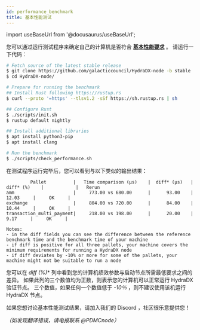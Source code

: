 ```yaml
---
id: performance_benchmark
title: 基本性能测试
---
```


import useBaseUrl from '@docusaurus/useBaseUrl';

您可以通过运行测试程序来确定自己的计算机是否符合 **[基本性能要求](/collator_setup#technical-specifications)** 。 请运行一下代码：

```bash
# Fetch source of the latest stable release
$ git clone https://github.com/galacticcouncil/HydraDX-node -b stable
$ cd HydraDX-node/

# Prepare for running the benchmark
## Install Rust following https://rustup.rs
$ curl --proto '=https' --tlsv1.2 -sSf https://sh.rustup.rs | sh

## Configure Rust
$ ./scripts/init.sh
$ rustup default nightly

## Install additional libraries
$ apt install python3-pip
$ apt install clang

# Run the benchmark
$ ./scripts/check_performance.sh
```

在测试程序运行完毕后，您可以看到与以下类似的输出结果：

```
         Pallet          |   Time comparison (µs)    |  diff* (µs)   |   diff* (%)    |            |   Rerun
amm                      |     773.00 vs 680.00      |      93.00    |      12.03     |     OK     |
exchange                 |     804.00 vs 720.00      |      84.00    |      10.44     |     OK     |
transaction_multi_payment|     218.00 vs 198.00      |      20.00    |       9.17     |     OK     |

Notes:
- in the diff fields you can see the difference between the reference benchmark time and the benchmark time of your machine
- if diff is positive for all three pallets, your machine covers the minimum requirements for running a HydraDX node
- if diff deviates by -10% or more for some of the pallets, your machine might not be suitable to run a node
```

您可以在 **diff* (%)** 列中看到您的计算机绩效参数与启动节点所需最低要求之间的差异。 如果此列的三个数值均为正数，则表示您的计算机可以正常运行 HydraDX 验证节点。 三个数值，如果任何一个数值低于 *-10％* ，则不建议使用该机运行 HydraDX 节点。

如果您想讨论基本性能测试结果，请加入我们的 Discord ，社区很乐意提供您！

*（如发现翻译错误，请电报联系 @PDMCnode）*
